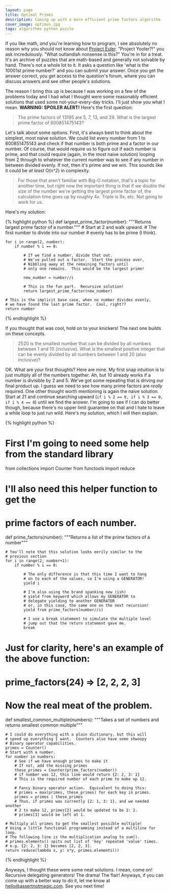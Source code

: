 ```yaml
---
layout: page
title: Optimal Primes
description: Coming up with a more efficient prime factors algorithm
cover_image: optimus.jpg
tags: algorithms python puzzle
---
```

If you like math, *and* you're learning how to program, I see absolutely no reason why you should not know about [Project Euler](https://projecteuler.net).  "Project Yooler?!" you ask incredulously.  "What outlandish nonsense is this?"  You're in for a treat.  It's an archive of puzzles that are math-based and generally not solvable by hand.  There's not a whole lot to it.  It asks a question like 'what is the 10001st prime number?' and you can submit your answer.  Once you get the answer correct, you get access to the question's forum, where you can discuss answers and see other people's solutions.

The reason I bring this up is because I was working on a few of the problems today and I had what I thought were some reasonably efficient solutions that used some not-your-every-day tricks.  I'll just show you what I mean.  **WARNING: SPOILER ALERT!**  Here's the first question:

> The prime factors of 13195 are 5, 7, 13, and 29.  What is the largest prime factor of 600851475143?

Let's talk about some options.  First, it's always best to think about the simplest, most naive solution.  We could list every number from 1 to 600851475143 and check if that number is both prime and a factor in our number.  Of course, that would require us to figure out if each number is prime, and that could require (again, in the most naive solution) looping from 2 through to whatever the current number was to see if any number in between divided evenly.  If not, then it's prime and we win.  This sounds like it could be *at least* O(n^2) in complexity.  

> For those that aren't familiar with Big-O notation, that's a topic for another time, but right now the important thing is that if we double the size of the number we're getting the largest prime factor of, the calculation time goes up by roughly 4x.  Triple is 9x, etc.  Not going to work for us.

Here's my solution:

{% highlight python %}
def largest_prime_factor(number):
    """Returns largest prime factor of a number."""
    # Start at 2 and walk upward.
    # The first number to divide into our number 
    # evenly has to be prime (I think).

    for i in range(2, number):
        if number % i == 0:

            # If we find a number, divide that out.
            # We've pulled out a factor.  Start the process over,
            # Nibbling away at the remaining factors until
            # only one remains.  This would be the largest prime!

            new_number = number//i

            # This is the fun part.  Recursive solution!
            return largest_prime_factor(new_number)

    # This is the implicit base case, when no number divides evenly,
    # we have found the last prime factor.  Cool, right??
    return number
{% endhighlight %}

If you thought that was cool, hold on to your knickers!  The next one builds on these concepts.

> 2520 is the smallest number that can be divided by all numbers between 1 and 10 (inclusive).  What is the smallest positive integer that can be evenly divided by all numbers between 1 and 20 (also inclusive)?

OK.  What are your first thoughts?  Here are mine.  My first snap intuition is to just multiply all of the numbers together.  Ah, but 10 already works if a number is divisible by 2 and 5.  We've got some repeating that is driving our final product up.  I guess we need to see how many prime factors are *really* required.  One other thought worth mentioning is again the naive solution.  Start at 21 and continue searching upward (`if i % 2 == 0, if i % 3 == 0, if i % 4 == 0`) until we find the answer.  I'm going to see if I can do better though, because there's no upper limit guarantee on that and I hate to leave a while loop to just run wild.  Here's my solution, which I will then explain.

{% highlight python %}
# First I'm going to need some help from the standard library
from collections import Counter
from functools import reduce

# I'll also need this helper function to get the
# prime factors of each number.
def prime_factors(number):
    """Returns a list of the prime factors of a number"""

    # You'll note that this solution looks eerily similar to the
    # previous section
    for i in range(2, number+1):
        if number % i == 0:

            # The only difference is that this time I want to hang
            # on to each of the values, so I'm using a GENERATOR!
            yield i

            # I'm also using the brand spanking new (ish)
            # yield from keyword which allows my GENERATOR to
            # delegate yielding to another GENERATOR
            # or, in this case, the same one on the next recursion!
            yield from prime_factors(number//i)

            # I use a break statement to simulate the multiple level
            # jump out that the return statement gave me.
            break

# Just for clarity, here's an example of the above function:
# prime_factors(24) => <Generator> [2, 2, 2, 3]

# Now the real meat of the problem.
def smallest_common_multiple(numbers):
    """Takes a set of numbers and returns smallest common multiple"""

    # I could do everything with a plain dictionary, but this will
    # speed up everything I want.  Counters also have some shwoopy
    # Binary operator capabilities.
    primes = Counter()
    # Start with a number.
    for number in numbers:
        # See if we have enough primes to make it
        # If not, add the missing primes
        these_primes = Counter(prime_factors(number))
        # if number was 12, this line would return {2: 2, 3: 1}
        # This is the required number of each prime to make up 12.

        # Fancy binary operator action.  Equivalent to doing this:
        # primes = max(primes, these_primes) for each key in primes.
        primes = primes | these_primes
        # Thus, if primes was currently {2: 1, 3: 1}, and we needed another
        # 2 to make 12, primes[2] would be updated to be 2: 2.
        # primes[3] would be left at 1.

    # Multiply all primes to get the smallest possible multiple!
    # Using a little functional programming instead of a multiline for loop.
    # The following line is the multiplication analog to sum().
    # primes.elements() spits out list of 'key' repeated 'value' times.
    # e.g. {2: 2, 3: 1} becomes [2, 2, 3].
    return reduce(lambda x, y: x*y, primes.elements())

{% endhighlight %}

Anyways, I thought these were some neat solutions.  I mean, come on!  Recursive delegating generators!  The drama!  The flair!  Anyways, if you can come up with a better way to do it, let me know at hello@assertnotmagic.com.  See you next time!